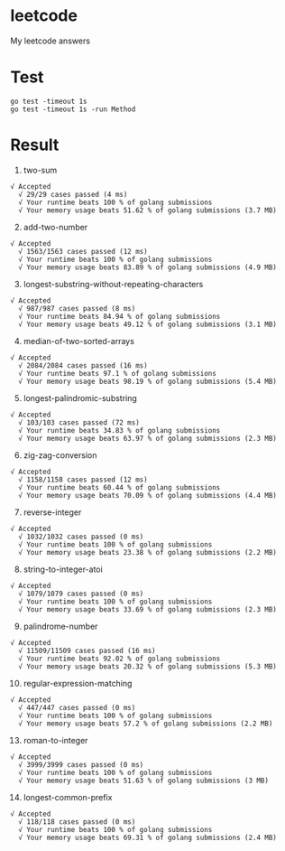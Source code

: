 # leetcode
My leetcode answers

# Test
```
go test -timeout 1s
go test -timeout 1s -run Method
```

# Result

1. two-sum
```
√ Accepted
  √ 29/29 cases passed (4 ms)
  √ Your runtime beats 100 % of golang submissions
  √ Your memory usage beats 51.62 % of golang submissions (3.7 MB)
```

2. add-two-number
```
√ Accepted
  √ 1563/1563 cases passed (12 ms)
  √ Your runtime beats 100 % of golang submissions
  √ Your memory usage beats 83.89 % of golang submissions (4.9 MB)
```

3. longest-substring-without-repeating-characters
```
√ Accepted
  √ 987/987 cases passed (8 ms)
  √ Your runtime beats 84.94 % of golang submissions
  √ Your memory usage beats 49.12 % of golang submissions (3.1 MB)
```

4. median-of-two-sorted-arrays
```
√ Accepted
  √ 2084/2084 cases passed (16 ms)
  √ Your runtime beats 97.1 % of golang submissions
  √ Your memory usage beats 98.19 % of golang submissions (5.4 MB)
```

5. longest-palindromic-substring
```
√ Accepted
  √ 103/103 cases passed (72 ms)
  √ Your runtime beats 34.83 % of golang submissions
  √ Your memory usage beats 63.97 % of golang submissions (2.3 MB)
```

6. zig-zag-conversion
```
√ Accepted
  √ 1158/1158 cases passed (12 ms)
  √ Your runtime beats 60.44 % of golang submissions
  √ Your memory usage beats 70.09 % of golang submissions (4.4 MB)
```

7. reverse-integer
```
√ Accepted
  √ 1032/1032 cases passed (0 ms)
  √ Your runtime beats 100 % of golang submissions
  √ Your memory usage beats 23.38 % of golang submissions (2.2 MB)
```

8. string-to-integer-atoi
```
√ Accepted
  √ 1079/1079 cases passed (0 ms)
  √ Your runtime beats 100 % of golang submissions
  √ Your memory usage beats 33.69 % of golang submissions (2.3 MB)
```

9. palindrome-number
```
√ Accepted
  √ 11509/11509 cases passed (16 ms)
  √ Your runtime beats 92.02 % of golang submissions
  √ Your memory usage beats 20.32 % of golang submissions (5.3 MB)
```

10. regular-expression-matching
```
√ Accepted
  √ 447/447 cases passed (0 ms)
  √ Your runtime beats 100 % of golang submissions
  √ Your memory usage beats 57.2 % of golang submissions (2.2 MB)
```

13. roman-to-integer
```
√ Accepted
  √ 3999/3999 cases passed (0 ms)
  √ Your runtime beats 100 % of golang submissions
  √ Your memory usage beats 51.63 % of golang submissions (3 MB)
```

14. longest-common-prefix
```
√ Accepted
  √ 118/118 cases passed (0 ms)
  √ Your runtime beats 100 % of golang submissions
  √ Your memory usage beats 69.31 % of golang submissions (2.4 MB)
```